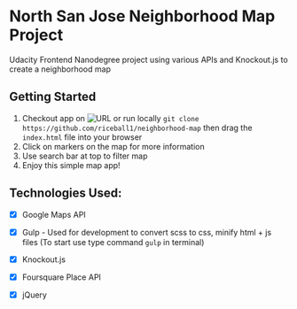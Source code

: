 
# North San Jose Neighborhood Map Project

Udacity Frontend Nanodegree project using various APIs and Knockout.js to create a neighborhood map

## Getting Started

1. Checkout app on ![URL](http://www.danafng.com/neighborhood-map/) or run locally `git clone https://github.com/riceball1/neighborhood-map` then drag the `index.html` file into your browser
2. Click on markers on the map for more information
3. Use search bar at top to filter map
4. Enjoy this simple map app!


## Technologies Used:
- [x] Google Maps API
- [x] Gulp - Used for development to convert scss to css, minify html + js files (To start use type command `gulp` in terminal)
- [x] Knockout.js
- [x] Foursquare Place API 
- [x] jQuery



